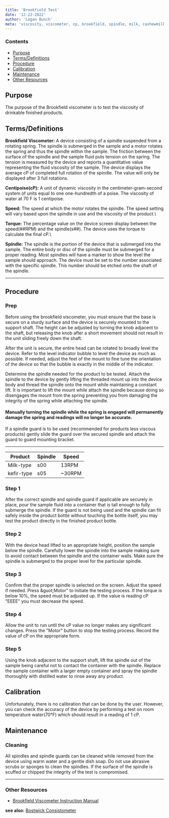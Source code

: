 ```yaml
---
title: 'Brookfield Test'
date: '12-22-2022'
author: 'Logan Bunch'
meta: 'viscosity, viscometer, cp, brookfield, spindle, milk, cashewmilk, drinkable, sample, measure, quality'
---
```


### Contents
- [Purpose](#purpose)
- [Terms/Definitions](#termsdefinitions)
- [Procedure](#procedure)
- [Calibration](#calibration)
- [Maintenance](#maintenance)
- [Other Resources](#other-resources)

## Purpose
The purpose of the Brookfield viscometer is to test the viscosity of drinkable finished products.


## Terms/Definitions
**Brookfield Viscometer:** A device consisting of a spindle suspended from a rotating spring. The spindle is submerged in the sample and a motor rotates the spring and thus the spindle within the sample. The friction between the surface of the spindle and the sample fluid puts tension on the spring. The tension is measured by the device and reports a quantitative value representing the fluid viscosity of the sample. The device displays the average cP of completed full rotation of the spindle. The value will only be displayed after 3 full rotations.

**Centipoise(cP):** A unit of dynamic viscosity in the centimeter-gram-second system of units equal to one one-hundredth of a poise. The viscosity of water at 70 F is 1 centipoise.

**Speed:** The speed at which the motor rotates the spindle. The speed setting will vary based upon the spindle in use and the viscosity of the product.\

**Torque:** The percentage value on the device screen display between the speed(##RPM) and the spindle(s##). The device uses the torque to calculate the final cP.\

**Spindle:** The spindle is the portion of the device that is submerged into the sample. The entire body or disc of the spindle must be submerged for a proper reading. Most spindles will have a marker to show the level the sample should approach. The device must be set to the number associated with the specific spindle. This number should be etched onto the shaft of the spindle.

***

## Procedure
### Prep
Before using the brookfield viscometer, you must ensure that the base is secure on a sturdy surface and the device is securely mounted to the support shaft. The height can be adjusted by turning the knob adjacent to the shaft, but releasing the knob after a short movement should not result in the unit sliding freely down the shaft.

After the unit is secure, the entire head can be rotated to broadly level the device. Refer to the level indicator bubble to level the device as much as possible. If needed, adjust the feet of the mount to fine tune the orientation of the device so that the bubble is exactly in the middle of the indicator.

Determine the spindle needed for the product to be tested. Attach the spindle to the device by gently lifting the threaded mount up into the device body and thread the spindle onto the mount while maintaining a constant lift. It is important to lift the mount while attach the spindle because doing so disengages the mount from the spring preventing you from damaging the integrity of the spring while attaching the spindle. 
#### **Manually turning the spindle while the spring is engaged will permanently damage the spring and readings will no longer be accurate.**

If a spindle guard is to be used (recommended for products less viscous products) gently slide the guard over the secured spindle and attach the guard to guard mounting bracket.

***

| Product | Spindle | Speed |
| --- | --- | --- |
| Milk-type | s00 | 13RPM |
| kefir-type | s05 | ~30RPM |

### Step 1
After the correct spindle and spindle guard if applicable are securely in place, pour the sample fluid into a container that is tall enough to fully submerge the spindle. If the guard is not being used and the spindle can fit safely inside the product bottle without touching the bottle itself, you may test the product directly in the finished product bottle.

### Step 2
With the device head lifted to an appropriate height, position the sample below the spindle. Carefully lower the spindle into the sample making sure to avoid contact between the spindle and the container walls. Make sure the spindle is submerged to the proper level for the particular spindle.

### Step 3
Confirm that the proper spindle is selected on the screen. Adjust the speed if needed. Press &guot;Motor&quot; to initiate the testing process. If the torque is below 10%, the speed must be adjusted up. If the value is reading cP &quot;EEEE&quot; you must decrease the speed.

### Step 4
Allow the unit to run until the cP value no longer makes any significant changes. Press the &quot;Motor&quot; button to stop the testing process. Record the value of cP on the appropriate form.

### Step 5
Using the knob adjacent to the support shaft, lift the spindle out of the sample being careful not to contact the container with the spindle. Replace the sample container with a larger empty container and spray the spindle thoroughly with distilled water to rinse away any product.

## Calibration
Unfortunately, there is no calibration that can be done by the user. However, you can check the accuracy of the device by performing a test on room temperature water(70&deg;F) which should result in a reading of 1 cP.

## Maintenance
### Cleaning
All spindles and spindle guards can be cleaned while removed from the device using warm water and a gentle dish soap. Do not use abrasive scrubs or sponges to clean the spindles. If the surface of the spindle is scuffed or chipped the integrity of the test is compromised.

***

### Other Resources
- [Brookfield Viscometer Instruction Manual](https://pim-resources.coleparmer.com/instruction-manual/98945-01-02-03manual.pdf)

**see also:** [Bostwick Consistometer](/wiki/articles/bostwick)
